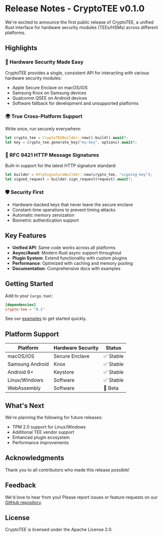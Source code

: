 # Release Notes - CryptoTEE v0.1.0

We're excited to announce the first public release of CryptoTEE, a unified Rust interface for hardware security modules (TEEs/HSMs) across different platforms.

## Highlights

### 🔐 Hardware Security Made Easy
CryptoTEE provides a single, consistent API for interacting with various hardware security modules:
- Apple Secure Enclave on macOS/iOS
- Samsung Knox on Samsung devices
- Qualcomm QSEE on Android devices
- Software fallback for development and unsupported platforms

### 🌍 True Cross-Platform Support
Write once, run securely everywhere:
```rust
let crypto_tee = CryptoTEEBuilder::new().build().await?;
let key = crypto_tee.generate_key("my-key", options).await?;
```

### 📝 RFC 9421 HTTP Message Signatures
Built-in support for the latest HTTP signature standard:
```rust
let builder = HttpSignatureBuilder::new(crypto_tee, "signing-key");
let signed_request = builder.sign_request(request).await?;
```

### 🛡️ Security First
- Hardware-backed keys that never leave the secure enclave
- Constant-time operations to prevent timing attacks
- Automatic memory zeroization
- Biometric authentication support

## Key Features

- **Unified API**: Same code works across all platforms
- **Async/Await**: Modern Rust async support throughout
- **Plugin System**: Extend functionality with custom plugins
- **Performance**: Optimized with caching and memory pooling
- **Documentation**: Comprehensive docs with examples

## Getting Started

Add to your `Cargo.toml`:
```toml
[dependencies]
crypto-tee = "0.1"
```

See our [examples](https://github.com/procatstler/crypto-tee-core/tree/main/examples) to get started quickly.

## Platform Support

| Platform | Hardware Security | Status |
|----------|-------------------|---------|
| macOS/iOS | Secure Enclave | ✅ Stable |
| Samsung Android | Knox | ✅ Stable |
| Android 6+ | Keystore | ✅ Stable |
| Linux/Windows | Software | ✅ Stable |
| WebAssembly | Software | 🚧 Beta |

## What's Next

We're planning the following for future releases:
- TPM 2.0 support for Linux/Windows
- Additional TEE vendor support
- Enhanced plugin ecosystem
- Performance improvements

## Acknowledgments

Thank you to all contributors who made this release possible!

## Feedback

We'd love to hear from you! Please report issues or feature requests on our [GitHub repository](https://github.com/procatstler/crypto-tee-core/issues).

## License

CryptoTEE is licensed under the Apache License 2.0.